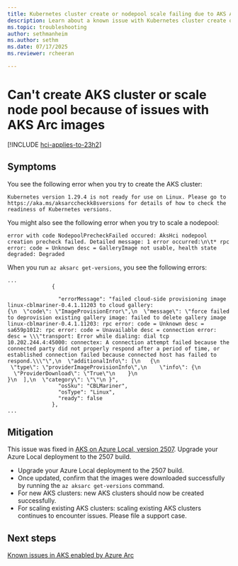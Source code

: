 ```yaml
---
title: Kubernetes cluster create or nodepool scale failing due to AKS Arc image issues  
description: Learn about a known issue with Kubernetes cluster create or nodepool scale failing due to AKS Arc VHD image download issues.
ms.topic: troubleshooting
author: sethmanheim
ms.author: sethm
ms.date: 07/17/2025
ms.reviewer: rcheeran

---
```


# Can't create AKS cluster or scale node pool because of issues with AKS Arc images

[!INCLUDE [hci-applies-to-23h2](includes/hci-applies-to-23h2.md)]

## Symptoms

You see the following error when you try to create the AKS cluster:

```output
Kubernetes version 1.29.4 is not ready for use on Linux. Please go to https://aka.ms/aksarccheckk8sversions for details of how to check the readiness of Kubernetes versions.
```

You might also see the following error when you try to scale a nodepool:

```output
error with code NodepoolPrecheckFailed occured: AksHci nodepool creation precheck failed. Detailed message: 1 error occurred:\n\t* rpc error: code = Unknown desc = GalleryImage not usable, health state degraded: Degraded
```

When you run `az aksarc get-versions`, you see the following errors:

```output
...
              {

                "errorMessage": "failed cloud-side provisioning image linux-cblmariner-0.4.1.11203 to cloud gallery: {\n  \"code\": \"ImageProvisionError\",\n  \"message\": \"force failed to deprovision existing gallery image: failed to delete gallery image linux-cblmariner-0.4.1.11203: rpc error: code = Unknown desc = sa659p1012: rpc error: code = Unavailable desc = connection error: desc = \\\"transport: Error while dialing: dial tcp 10.202.244.4:45000: connectex: A connection attempt failed because the connected party did not properly respond after a period of time, or established connection failed because connected host has failed to respond.\\\"\",\n  \"additionalInfo\": [\n   {\n    \"type\": \"providerImageProvisionInfo\",\n    \"info\": {\n     \"ProviderDownload\": \"True\"\n    }\n   }\n  ],\n  \"category\": \"\"\n }",
                "osSku": "CBLMariner",
                "osType": "Linux",
                "ready": false
              },
...
```

## Mitigation

This issue was fixed in [AKS on Azure Local, version 2507](/azure/azure-local/whats-new?view=azloc-2507&preserve-view=true#features-and-improvements-in-2507). Upgrade your Azure Local deployment to the 2507 build. 

- Upgrade your Azure Local deployment to the 2507 build.
- Once updated, confirm that the images were downloaded successfully by running the `az aksarc get-versions` command.
- For new AKS clusters: new AKS clusters should now be created successfully.
- For scaling existing AKS clusters: scaling existing AKS clusters continues to encounter issues. Please file a support case.

## Next steps

[Known issues in AKS enabled by Azure Arc](aks-known-issues.md)
